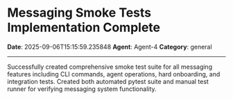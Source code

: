 # Messaging Smoke Tests Implementation Complete

**Date**: 2025-09-06T15:15:59.235848
**Agent**: Agent-4
**Category**: general

---

Successfully created comprehensive smoke test suite for all messaging features including CLI commands, agent operations, hard onboarding, and integration tests. Created both automated pytest suite and manual test runner for verifying messaging system functionality.
